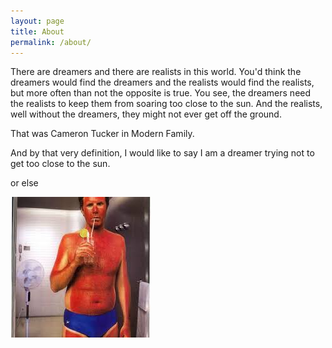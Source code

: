 ```yaml
---
layout: page
title: About
permalink: /about/
---
```


There are dreamers and there are realists in this world. You'd think the dreamers would find the dreamers and the realists would find the realists, but more often than not the opposite is true. You see, the dreamers need the realists to keep them from soaring too close to the sun. And the realists, well without the dreamers, they might not ever get off the ground.

That was Cameron Tucker in Modern Family.

And by that very definition, I would like to say I am a dreamer trying not to get too close to the sun.

or else

![Sunburnt](/assets/images/sunburnt.jpeg)
